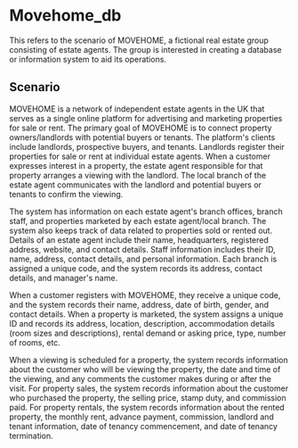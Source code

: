 # Movehome_db
This refers to the scenario of MOVEHOME, a fictional real estate group consisting of estate agents. The group is interested in creating a database or information system to aid its operations.

## Scenario

MOVEHOME is a network of independent estate agents in the UK that serves as a single online platform for advertising and marketing properties for sale or rent. The primary goal of MOVEHOME is to connect property owners/landlords with potential buyers or tenants. The platform's clients include landlords, prospective buyers, and tenants. Landlords register their properties for sale or rent at individual estate agents. When a customer expresses interest in a property, the estate agent responsible for that property arranges a viewing with the landlord. The local branch of the estate agent communicates with the landlord and potential buyers or tenants to confirm the viewing.

The system has information on each estate agent's branch offices, branch staff, and properties marketed by each estate agent/local branch. The system also keeps track of data related to properties sold or rented out. Details of an estate agent include their name, headquarters, registered address, website, and contact details. Staff information includes their ID, name, address, contact details, and personal information. Each branch is assigned a unique code, and the system records its address, contact details, and manager's name.

When a customer registers with MOVEHOME, they receive a unique code, and the system records their name, address, date of birth, gender, and contact details. When a property is marketed, the system assigns a unique ID and records its address, location, description, accommodation details (room sizes and descriptions), rental demand or asking price, type, number of rooms, etc.

When a viewing is scheduled for a property, the system records information about the customer who will be viewing the property, the date and time of the viewing, and any comments the customer makes during or after the visit. For property sales, the system records information about the customer who purchased the property, the selling price, stamp duty, and commission paid. For property rentals, the system records information about the rented property, the monthly rent, advance payment, commission, landlord and tenant information, date of tenancy commencement, and date of tenancy termination.
